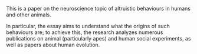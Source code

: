 This is a paper on the neuroscience topic of altruistic behaviours in humans and other animals. 

In particular, the essay aims to understand what the origins of such behaviours are; to achieve this, the research analyzes numerous publications on animal (particularly apes) and human social experiments, as well as papers about human evolution.
